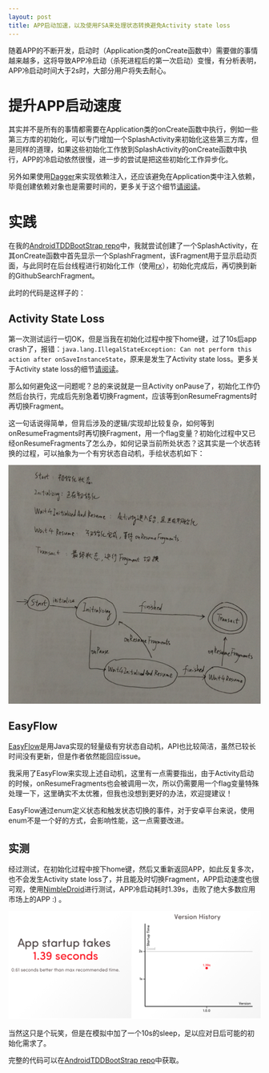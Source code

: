 ```yaml
---
layout: post
title: APP启动加速，以及使用FSA来处理状态转换避免Activity state loss
---
```


随着APP的不断开发，启动时（Application类的onCreate函数中）需要做的事情越来越多，这将导致APP冷启动（杀死进程后的第一次启动）变慢，有分析表明，APP冷启动时间大于2s时，大部分用户将失去耐心。

# 提升APP启动速度
其实并不是所有的事情都需要在Application类的onCreate函数中执行，例如一些第三方库的初始化，可以专门增加一个SplashActivity来初始化这些第三方库，但是同样的道理，如果这些初始化工作放到SplashActivity的onCreate函数中执行，APP的冷启动依然很慢，进一步的尝试是把这些初始化工作异步化。

另外如果使用[Dagger](https://github.com/google/dagger)来实现依赖注入，还应该避免在Application类中注入依赖，毕竟创建依赖对象也是需要时间的，更多关于这个细节[请阅读](http://frogermcs.github.io/dagger-graph-creation-performance/)。

# 实践
在我的[AndroidTDDBootStrap repo](https://github.com/Piasy/AndroidTDDBootStrap)中，我就尝试创建了一个SplashActivity，在其onCreate函数中首先显示一个SplashFragment，该Fragment用于显示启动页面，与此同时在后台线程进行初始化工作（使用[rx](https://github.com/ReactiveX/RxAndroid)），初始化完成后，再切换到新的GithubSearchFragment。

此时的代码是这样子的：

<p><script src="https://gist.github.com/Piasy/2bf7d73456c6652db079.js?file=SplashActivityV1.java"></script></p>

## Activity State Loss
第一次测试运行一切OK，但是当我在初始化过程中按下home键，过了10s后app crash了，报错：`java.lang.IllegalStateException: Can not perform this action after onSaveInstanceState`，原来是发生了Activity state loss。更多关于Activity state loss的细节[请阅读](http://www.androiddesignpatterns.com/2013/08/fragment-transaction-commit-state-loss.html)。

那么如何避免这一问题呢？总的来说就是一旦Activity onPause了，初始化工作仍然后台执行，完成后先别急着切换Fragment，应该等到onResumeFragments时再切换Fragment。

这一句话说得简单，但背后涉及的逻辑/实现却比较复杂，如何等到onResumeFragments时再切换Fragment，用一个flag变量？初始化过程中又已经onResumeFragments了怎么办，如何记录当前所处状态？这其实是一个状态转换的过程，可以抽象为一个有穷状态自动机，手绘状态机如下：

![StateMachine](/img/1/app-launch-accelerate-state-machine.jpg "StateMachine")

## EasyFlow
[EasyFlow](https://github.com/Beh01der/EasyFlow)是用Java实现的轻量级有穷状态自动机，API也比较简洁，虽然已较长时间没有更新，但是作者依然能回应issue。

我采用了EasyFlow来实现上述自动机，这里有一点需要指出，由于Activity启动的时候，onResumeFragments也会被调用一次，所以仍需要用一个flag变量特殊处理一下，这里确实不太优雅，但我也没想到更好的办法，欢迎提建议！

<p><script src="https://gist.github.com/Piasy/2bf7d73456c6652db079.js?file=SplashActivityV2.java"></script></p>

EasyFlow通过enum定义状态和触发状态切换的事件，对于安卓平台来说，使用enum不是一个好的方式，会影响性能，这一点需要改进。

## 实测
经过测试，在初始化过程中按下home键，然后又重新返回APP，如此反复多次，也不会发生Activity state loss了，并且能及时切换Fragment，APP启动速度也很可观，使用[NimbleDroid](https://www.nimbledroid.com)进行测试，APP冷启动耗时1.39s，击败了绝大多数应用市场上的APP :) 。

![NimbleDroidSummary](/img/1/app-launch-accelerate-nimbledroid-summary.png "NimbleDroidSummary")

当然这只是个玩笑，但是在模拟中加了一个10s的sleep，足以应对日后可能的初始化需求了。

完整的代码可以在[AndroidTDDBootStrap repo](https://github.com/Piasy/AndroidTDDBootStrap/blob/master/presentation%2Fsrc%2Fmain%2Fjava%2Fcom%2Fgithub%2Fpiasy%2Ftemplate%2Ffeatures%2Fsplash%2FSplashActivity.java)中获取。
